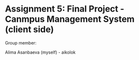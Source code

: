 # Assignment 5: Final Project - Canmpus Management System (client side)
Group member:

Alima Asanbaeva (myself) - aikolok
